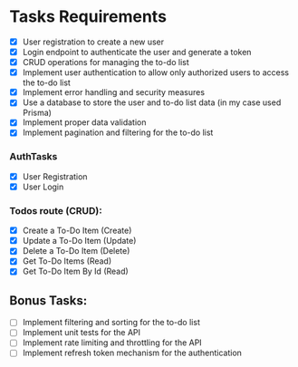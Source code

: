 # Tasks Requirements

- [x] User registration to create a new user
- [x] Login endpoint to authenticate the user and generate a token
- [x] CRUD operations for managing the to-do list
- [x] Implement user authentication to allow only authorized users to access the to-do list
- [x] Implement error handling and security measures
- [x] Use a database to store the user and to-do list data (in my case used Prisma)
- [x] Implement proper data validation
- [x] Implement pagination and filtering for the to-do list

### AuthTasks

- [x] User Registration
- [x] User Login

### Todos route (CRUD):

- [x] Create a To-Do Item (Create)
- [x] Update a To-Do Item (Update)
- [x] Delete a To-Do Item (Delete)
- [x] Get To-Do Items (Read)
- [x] Get To-Do Item By Id (Read)

## Bonus Tasks:

- [ ] Implement filtering and sorting for the to-do list
- [ ] Implement unit tests for the API
- [ ] Implement rate limiting and throttling for the API
- [ ] Implement refresh token mechanism for the authentication
